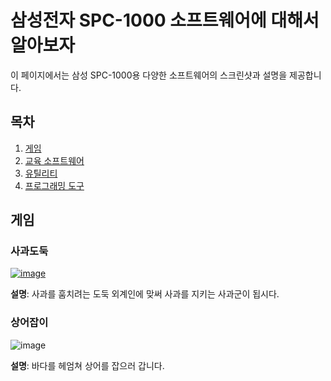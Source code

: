 # 삼성전자 SPC-1000 소프트웨어에 대해서 알아보자

이 페이지에서는 삼성 SPC-1000용 다양한 소프트웨어의 스크린샷과 설명을 제공합니다.

## 목차
1. [게임](#게임)
2. [교육 소프트웨어](#교육-소프트웨어)
3. [유틸리티](#유틸리티)
4. [프로그래밍 도구](#프로그래밍-도구)

## 게임

### 사과도둑
[![image](https://github.com/user-attachments/assets/649d7d58-e8e7-4736-adc2-0692b646a0e2)](https://retro-1000.github.io?tape=APPLE%20THIEF.tap)

**설명**: 사과를 훔치려는 도둑 외계인에 맞써 사과를 지키는 사과군이 됩시다.

### 상어잡이
![image](https://github.com/user-attachments/assets/009c2d0a-69eb-41a3-b26b-093dee56dbe2)

**설명**: 바다를 헤엄쳐 상어를 잡으러 갑니다.
